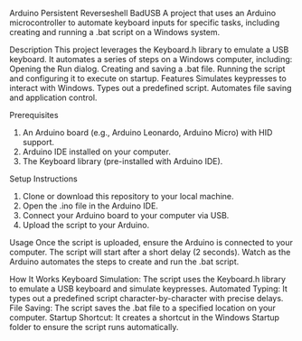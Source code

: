 Arduino Persistent Reverseshell BadUSB
  A project that uses an Arduino microcontroller to automate keyboard inputs for specific tasks, including creating and running a .bat script on a Windows system.

Description
  This project leverages the Keyboard.h library to emulate a USB keyboard. It automates a series of steps on a Windows computer, including:
  Opening the Run dialog.
  Creating and saving a .bat file.
  Running the script and configuring it to execute on startup.
  Features
  Simulates keypresses to interact with Windows.
  Types out a predefined script.
  Automates file saving and application control.

Prerequisites
  1. An Arduino board (e.g., Arduino Leonardo, Arduino Micro) with HID support.
  2. Arduino IDE installed on your computer.
  3. The Keyboard library (pre-installed with Arduino IDE).
   
Setup Instructions
  1. Clone or download this repository to your local machine.
  2. Open the .ino file in the Arduino IDE.
  3. Connect your Arduino board to your computer via USB.
  4. Upload the script to your Arduino.
   
Usage
  Once the script is uploaded, ensure the Arduino is connected to your computer.
  The script will start after a short delay (2 seconds).
  Watch as the Arduino automates the steps to create and run the .bat script.
  
How It Works
  Keyboard Simulation: The script uses the Keyboard.h library to emulate a USB keyboard and simulate keypresses.
  Automated Typing: It types out a predefined script character-by-character with precise delays.
  File Saving: The script saves the .bat file to a specified location on your computer.
  Startup Shortcut: It creates a shortcut in the Windows Startup folder to ensure the script runs automatically.
